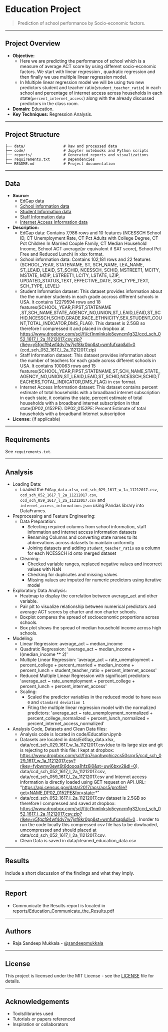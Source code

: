# Education Project

> Prediction of school performance by Socio-economic factors.
---

## Project Overview
- **Objective:** 
    - Here we are predicting the performance of school which is a measure of average ACT score by using different socio-economic factors. We start with linear regression , quadratic regression and then finally we use multiple linear regression model.
    - In Multiple linear regression model we will be using two new predictors student and teacher ratio(`student_teacher_ratio`) in each school and percentage of internet access across households in each state(`percent_internet_access`) along with the already discussed predictors in the class room.
- **Domain:** Education.
- **Key Techniques:** Regression Analysis.

---

## Project Structure

```
├── data/                 # Raw and processed data
├── code/                 # Jupyter notebooks and Python scripts
├── reports/              # Generated reports and visualizations
├── requirements.txt      # Dependencies
└── README.md             # Project documentation
```

---

## Data

- **Source:** 
    - [EdGap data](https://github.com/brian-fischer/DATA-5100/blob/main/EdGap_data.xlsx)
    - [School information data](https://www.dropbox.com/s/lkl5nvcdmwyoban/ccd_sch_029_1617_w_1a_11212017.csv?dl=0)
    - [Student Information data](https://nces.ed.gov/ccd/pubschuniv.asp)
    - [Staff Information data](https://nces.ed.gov/ccd/pubschuniv.asp)
    - [Internet Access Information data](https://api.census.gov/data/2017/acs/acs5/profile?get=NAME,DP02_0152PE&for=state:*)
- **Description:**
    - EdGap data: Contains 7,986 rows and 10 features (NCESSCH School ID, CT Unemployment Rate, CT Pct Adults with College Degree, CT Pct Children In Married Couple Family, CT Median Household Income, School ACT average(or equivalent if SAT score), School Pct Free and Reduced Lunch) in xlsx format.
    - School information data: Contains 102,181 rows and 22 features (SCHOOL_YEAR, STATENAME, ST, SCH_NAME, LEA_NAME, ST_LEAID, LEAID, ST_SCHID, NCESSCH, SCHID, MSTREET1, MCITY, MSTATE, MZIP,	LSTREET1, LCITY,	LSTATE, LZIP, UPDATED_STATUS_TEXT, EFFECTIVE_DATE, SCH_TYPE_TEXT, SCH_TYPE,	LEVEL) 
    - Student Information dataset: This dataset provides information about the the number students in each grade accross different schools in USA. It contains 12279594 rows and 18 features(SCHOOL_YEAR,FIPST,STATENAME ,ST,SCH_NAME,STATE_AGENCY_NO,UNION,ST_LEAID,LEAID,ST_SCHID,NCESSCH,SCHID,GRADE,RACE_ETHNICITY,SEX,STUDENT_COUNT,TOTAL_INDICATOR,DMS_FLAG). This dataset is 2.5GB so therefore I compressed it and placed in dropbox at https://www.dropbox.com/scl/fi/ct1nmlnkslo5eyncm1g32/ccd_sch_052_1617_l_2a_11212017.csv.zip?rlkey=y5fgcf94wf4dv7w7jsf8kr0pp&st=wmfufxap&dl=0 (ccd_sch_052_1617_l_2a_11212017.zip)
    - Staff Information dataset: This dataset provides information about the number of teachers for each grade across different schools in USA. It contains 100063 rows and 15 features(SCHOOL_YEAR,FIPST,STATENAME,ST,SCH_NAME,STATE_AGENCY_NO,UNION,ST_LEAID,LEAID,ST_SCHID,NCESSCH,SCHID,TEACHERS,TOTAL_INDICATOR,DMS_FLAG) in csv format.
    - Internet Access Information dataset: This dataset contains percent estimate of total households with a broadband internet subscription in each state, it contains the state, percent estimate of total households with a broadband internet subscription in that state(DP02_0152PE). DP02_0152PE: Percent Estimate of total households with a broadband Internet subscription
- **License:** (if applicable)

---

## Requirements
See `requirements.txt`. 

---

## Analysis

- Loading Data:
    - Loaded the `EdGap_data.xlsx`, `ccd_sch_029_1617_w_1a_11212017.csv`, `ccd_sch_052_1617_l_2a_11212017.csv`, `ccd_sch_059_1617_l_2a_11212017.csv` and `internet_access_information.json` using Pandas library into DataFrames.
- Preprocessing and Feature Engineering:
    - Data Preparation:
        - Selecting required columns from school information, staff information and internet access information datasets
        - Renaming Columns and converting state names to its abbrevations across datasets to maintain uniformity
        - Joining datasets and adding `student_teacher_ratio` as a column for each NCESSCH id onto merged dataset
    - Cleaning: 
        - Checked variable ranges, replaced negative values and incorrect values with NaN
        - Checking for duplicates and missing values
        - Missing values are imputed for numeric predictors using iterative model
- Exploratory Data Analysis:
    - Heatmap to display the correlation between average_act and other variable.
    - Pair plt to visualize relationship between numerical predictors and average ACT scores by charter and non charter schools.
    - Boxplot compares the spread of socioeconomic proportions across schools.
    - Box plot shows the spread of median household income across high schools.
- Modeling:
    - Linear Regression: average_act ~ median_income
    - Quadratic Regression: 'average_act ~ median_income + I(median_income ** 2)'
    - Multiple Linear Regression: 'average_act ~ rate_unemployment + percent_college + percent_married + median_income + percent_lunch + student_teacher_ratio + percent_internet_access'
    - Reduced Multiple Linear Regression with significant predictors: 'average_act ~ rate_unemployment + percent_college + percent_lunch + percent_internet_access'
    - Scaling:
        - Scaled the predictor variables in the reduced model to have `mean 0` and `standard deviation 1`
        - Fiting the multiple linear regression model with the normalized predictors: 'average_act ~ rate_unemployment_normalized + percent_college_normalized + percent_lunch_normalized + percent_internet_access_normalized'
- Analysis Code, Datasets and Clean Data files:
    - Analysis code is located in code/Education.ipynb
    - Datasets are located in data/EdGap_data.xlsx, data/ccd_sch_029_1617_w_1a_11212017.csv(due to its large size and git is rejecting to push this file: I kept at dropbox: https://www.dropbox.com/scl/fi/q7soqhwghiczcs50srpr5/ccd_sch_029_1617_w_1a_11212017.csv?rlkey=fybwmv0ewt6t6doooa1hfz6i0&st=uwi6bxv2&dl=0), data/ccd_sch_052_1617_l_2a_11212017.csv, data/ccd_sch_059_1617_l_2a_11212017.csv and Internet access information is directly loaded using GET request on API_URL: "https://api.census.gov/data/2017/acs/acs5/profile?get=NAME,DP02_0152PE&for=state:*"
    - data/ccd_sch_052_1617_l_2a_11212017.csv dataset is 2.5GB so therefore I compressed and saved at dropbox: https://www.dropbox.com/scl/fi/ct1nmlnkslo5eyncm1g32/ccd_sch_052_1617_l_2a_11212017.csv.zip?rlkey=y5fgcf94wf4dv7w7jsf8kr0pp&st=wmfufxap&dl=0 . Inorder to run the code locally this compressed csv file has to be dowloaded, umcompressed and should placed at data/ccd_sch_052_1617_l_2a_11212017.csv.
    - Clean Data is saved in data/cleaned_education_data.csv   

---

## Results

Include a short discussion of the findings and what they imply.

---

## Report
- Communicate the Results report is located in reports/Education_Communicate_the_Results.pdf

---

## Authors

- Raja Sandeep Mukkala - [@sandeepmukkala](https://github.com/sandeepmukkala)

---

## License

This project is licensed under the MIT License - see the [LICENSE](LICENSE) file for details.

---

## Acknowledgements

- Tools/libraries used
- Tutorials or papers referenced
- Inspiration or collaborators
